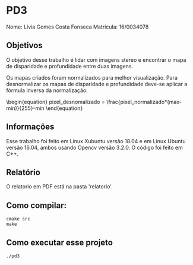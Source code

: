<script type="text/javascript" src="http://cdn.mathjax.org/mathjax/latest/MathJax.js?config=default"></script>

# PD3

Nome: Lívia Gomes Costa Fonseca
Matrícula: 16/0034078

## Objetivos

O objetivo desse trabalho é lidar com imagens stereo e encontrar o mapa de disparidade e profundidade entre duas imagens.

Os mapas criados foram normalizados para melhor visualização. Para desnormalizar os mapas de disparidade e profundidade deve-se aplicar a fórmula inversa da normalização:


\begin{equation}
pixel_desnomalizado = \frac{pixel_normalizado*(max-min)}{255}-min
\end{equation}


## Informações

Esse trabalho foi feito em Linux Xubuntu versão 18.04 e em Linux Ubuntu versão 16.04, ambos usando Opencv versão 3.2.0. 
O código foi feito em C++.

## Relatório

O relatorio em PDF está na pasta 'relatorio'.

## Como compilar:

```
cmake src
make
```

## Como executar esse projeto

```
./pd3
```
